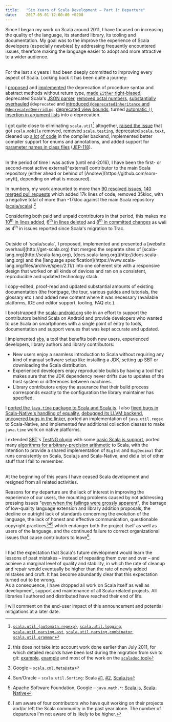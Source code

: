```yaml
---
title:   "Six Years of Scala Development – Part I: Departure"
date:    2017-05-01 12:00:00 +0200
---
```


Since I began my work on Scala around 2011, I have focused on increasing the
quality of the language, its standard library, its tooling and documentation.
My goal was to the improve the experience of Scala developers (especially
newbies) by addressing frequently encountered issues, therefore making the
language easier to adopt and more attractive to a wider audience.

<br/>
For the last six years I had been deeply committed to improving every aspect of
Scala. Looking back it has been quite a journey:

I [proposed](https://groups.google.com/forum/#!topic/scala-internals/q1YX7NC1geM/discussion)
and [implemented](https://github.com/scala/scala/pull/3076) the deprecation of
procedure syntax and abstract methods without return type,
[made `Either` right-biased](https://github.com/scala/scala/pull/5135),
deprecated Scala's [JSON parser](https://github.com/scala/scala/pull/2581),
[removed octal numbers](https://github.com/scala/scala/pull/3240),
[substantially](https://github.com/scala/legacy-svn-scala/pull/8)
[overhauled](https://github.com/scala/scala/pull/5076) `@deprecated`
and [introduced `@deprecatedInheritance` and `@deprecatedOverriding`](https://github.com/scala/scala/pull/1284),
[deprecated view bounds](https://github.com/scala/scala/pull/2909),
turned [automatic `()` insertion in argument lists](https://github.com/scala/scala/pull/3260) into a deprecation.

I got quite close to eliminating `scala.util`[^util] altogether,
[raised the issue](https://issues.scala-lang.org/browse/SI-4505) that got `scala.mobile` removed,
[removed `scala.testing`](https://github.com/scala/scala/pull/1921/commits/f931833df8cc69d119f636d8a553941bf7ce2349),
[deprecated `scala.text`](https://github.com/scala/scala/pull/2733),
cleaned up [a lot](https://github.com/scala/scala/pull/4838)
[of code](https://github.com/scala/scala/pull/4814) in the compiler backend,
implemented better compiler support for enums and annotations, and added support
for [parameter names in class files](https://github.com/scala/scala/pull/4735) ([JEP-118](http://openjdk.java.net/jeps/118)).

<br/>
In the period of time I was active (until end-2016), I have been the
first- or second-most active external[^external] contributor to the main Scala
repository (either ahead or behind of [Andrew](https://github.com/som-snytt),
depending on what is measured).

In numbers, my work amounted to more than
[90 resolved issues](https://issues.scala-lang.org/issues/?jql=assignee%20%3D%20soc%20AND%20resolution%20%3D%20Fixed),
[140 merged pull requests](https://github.com/scala/scala/pulls?utf8=%E2%9C%93&q=is%3Amerged%20is%3Apr%20author%3Asoc%20)
which added 17k lines of code, removed 35kloc, with a negative total of more than
-17kloc against the main Scala repository ([scala/scala](https://github.com/scala/scala)).[^lost]

Considering both paid and unpaid contributors in that period, this makes me
[10<sup>th</sup> in lines added](https://github.com/scala/scala/graphs/contributors?from=2011-12-01&to=2016-07-31&type=a),
[6<sup>th</sup> in lines deleted](https://github.com/scala/scala/graphs/contributors?from=2011-11-25&to=2016-07-25&type=d) and
[8<sup>th</sup> in committed changes](https://github.com/scala/scala/graphs/contributors?from=2011-11-25&to=2016-07-25&type=c) as well as
4<sup>th</sup> in issues reported since Scala's migration to Trac.

<br/>
Outside of `scala/scala`, I proposed, implemented and presented a [website
overhaul](http://get-scala.org) that merged the separate sites of
[scala-lang.org](http://scala-lang.org),
[docs.scala-lang.org](http://docs.scala-lang.org) and the
[language specification](https://www.scala-lang.org/files/archive/spec/2.11/)
into one coherent site with a responsive design that worked on all kinds
of devices and ran on a consistent, reproducible and updated technology stack.

I copy-edited, proof-read and updated substantial amounts of existing
documentation (the frontpage, the tour, various guides and tutorials, the
glossary etc.) and added new content where it was necessary (available
platforms, IDE and editor support, tooling, FAQ etc.).

I bootstrapped the [scala-android.org](http://scala-android.org) site in an
effort to support the contributors behind Scala on Android and provide
developers who wanted to use Scala on smartphones with a single point of entry
to tools, documentation and support venues that was kept accurate and updated.

I implemented [sbs](https://github.com/soc/sbs), a tool that benefits both new
users, experienced developers, library authors and library contributors:
- New users enjoy a seamless introduction to Scala without requiring any kind of
  manual software setup like installing a JDK, setting up SBT or downloading the
  Scala distribution.
- Experienced developers enjoy reproducible builds by having a tool that makes
  sure that the JDK dependency never drifts due to updates of the host system or
  differences between machines.
- Library contributors enjoy the assurance that their build process corresponds
  exactly to the configuration the library maintainer has specified.

I [ported the `java.time` package to Scala and Scala.js](https://github.com/soc/scala-java-time).
I also [fixed bugs in Scala-Native's handling of equality](https://github.com/scala-native/scala-native/pull/356),
[debugged its LLVM backend](https://github.com/scala-native/scala-native/pull/356#discussion_r85254625),
[uncovered bugs in the linker](https://github.com/scala-native/scala-native/issues/375),
ported an implementation of `java.util.regex` to Scala-Native, and implemented
few additional collection classes to make `java.time` work on native platforms.

I extended [SBT](http://www.scala-sbt.org/)'s [TestNG plugin](https://github.com/sbt/sbt-testng)
with some [basic Scala.js support](https://github.com/soc/sbt-testng),
ported many [algorithms for arbitrary-precision arithmetic](https://github.com/soc/bigint)
to Scala, with the intention to provide a shared implementation of `BigInt` and
`BigDecimal` that runs consistently on Scala, Scala.js and Scala-Native, and did
a lot of other stuff that I fail to remember.

<br/>
At the beginning of this years I have ceased Scala development and resigned from
all related activities.

Reasons for my departure are the lack of interest in improving the experience of
our users, the mounting problems caused by not addressing pressing issues
"[even when the failings were grossly apparent](https://news.ycombinator.com/item?id=8277626)",
the barrage of low-quality language extension and library addition proposals,
the decline or outright lack of standards concerning the evolution of the language,
the lack of honest and effective communication, questionable copyright practices[^xml][^sort][^math]
which endanger both the project itself as well as users of the language, and the
continued failure to correct organizational issues that cause contributors to
leave[^leave].

<br/>
I had the expectation that Scala's future development would learn the lessons of
past mistakes – instead of repeating them over and over – and achieve a marginal
level of quality and stability, in which the rate of cleanup and repair would
eventually be higher than the rate of newly added mistakes and cruft.
It has become abundantly clear that this expectation turned out to be wrong.

<br/>
As a consequence, I have dropped all work on Scala itself as well as
development, support and maintenance of all Scala-related projects.
All libraries I authored and distributed have reached their end of life.

I will comment on the end-user impact of this announcement and potential
mitigations at a later date.

[^external]: i. e. not affiliated with EPFL, Type<!--safe, Light-->bend or ScalaCenter
[^util]: [`scala.util.{automata,regexp}`](https://github.com/scala/scala/pull/1939), [`scala.util.logging`](https://github.com/scala/scala/pull/2543), [`scala.util.parsing.ast`](https://github.com/scala/scala/pull/2525), [`scala.util.parsing.combinator`](https://github.com/scala/scala/pull/2521), [`scala.util.grammar`](https://github.com/scala/scala/pull/1921/commits/b13bf260b46f6498d0e995d0bbf3ce7b39bc8b3b)
[^lost]: this does not take into account work done earlier than July 2011, for which detailed records have been lost during the migration from svn to git: [example](https://github.com/scala/scala/commit/a387c9f), [example](https://github.com/scala/legacy-svn-scala/pull/19/files) and most of the work on the [`scaladoc` tool](https://github.com/scala/legacy-svn-scala/pulls?page=1&q=+is%3Apr+author%3Asoc&utf8=%E2%9C%93)
[^xml]: Google – [`scala.xml.MetaData`](https://groups.google.com/d/topic/scala-internals/FRPhY1FW9Q8/discussion)
[^sort]: Sun/Oracle – `scala.util.Sorting`: Scala [#1](https://github.com/scala/scala/blob/v2.10.5/src/library/scala/util/Sorting.scala#L19), [#2](https://github.com/scala/scala/pull/4534), [Scala.js](https://github.com/scala-js/scala-js/issues/1765)
[^math]: Apache Software Foundation, Google – `java.math.*`: [Scala.js](https://github.com/scala-js/scala-js/pull/1549), [Scala-Native](https://github.com/scala-native/scala-native/commit/804b5e187c0559f453d137e92055c2715279fe4b)
[^leave]: I am aware of four contributors who have quit working on their projects and/or left the Scala community in the past year alone. The number of departures I'm not aware of is likely to be higher.

<!-- https://github.com/scala/scala/graphs/contributors?from=2011-12-01&to=2016-07-31

git shortlog -s -n 947797e..a02b913 -->
